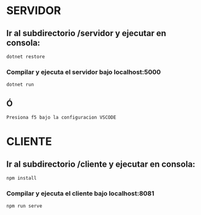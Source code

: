 # SERVIDOR

## Ir al subdirectorio /servidor y ejecutar en consola:
```
dotnet restore
```

### Compilar y ejecuta el servidor bajo localhost:5000
```
dotnet run
```

## Ó

```
Presiona f5 bajo la configuracion VSCODE
```

# CLIENTE

## Ir al subdirectorio /cliente y ejecutar en consola:
```
npm install
```

### Compilar y ejecuta el cliente bajo localhost:8081
```
npm run serve
```
